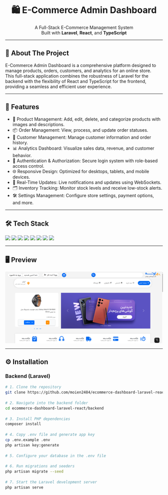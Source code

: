 <h1 align="center">🛍 E-Commerce Admin Dashboard</h1>
<p align="center">
  A Full-Stack E-Commerce Management System  
  <br/>
  Built with <strong>Laravel</strong>, <strong>React</strong>, and <strong>TypeScript</strong>
</p>

---

## 🧠 About The Project

E-Commerce Admin Dashboard is a comprehensive platform designed to manage products, orders, customers, and analytics for an online store.  
This full-stack application combines the robustness of Laravel for the backend with the flexibility of React and TypeScript for the frontend, providing a seamless and efficient user experience.

---

## 🚀 Features

- 🛒 Product Management: Add, edit, delete, and categorize products with images and descriptions.
- 📦 Order Management: View, process, and update order statuses.
- 👥 Customer Management: Manage customer information and order history.
- 📊 Analytics Dashboard: Visualize sales data, revenue, and customer behavior.
- 🔐 Authentication & Authorization: Secure login system with role-based access control.
- 🌐 Responsive Design: Optimized for desktops, tablets, and mobile devices.
- 🔄 Real-Time Updates: Live notifications and updates using WebSockets.
- 🗂 Inventory Tracking: Monitor stock levels and receive low-stock alerts.
- 🛠 Settings Management: Configure store settings, payment options, and more.

---

## 🛠 Tech Stack

<p align="left">
  <img src="https://img.shields.io/badge/-Laravel-FF2D20?style=flat&logo=laravel&logoColor=white" />
  <img src="https://img.shields.io/badge/-React-61DAFB?style=flat&logo=react&logoColor=black" />
  <img src="https://img.shields.io/badge/-TypeScript-3178C6?style=flat&logo=typescript&logoColor=white" />
  <img src="https://img.shields.io/badge/-MySQL-4479A1?style=flat&logo=mysql&logoColor=white" />
  <img src="https://img.shields.io/badge/-TailwindCSS-38B2AC?style=flat&logo=tailwind-css&logoColor=white" />
  <img src="https://img.shields.io/badge/-Vite-646CFF?style=flat&logo=vite&logoColor=white" />
  <img src="https://img.shields.io/badge/-Axios-5A29E4?style=flat&logo=axios&logoColor=white" />
  <img src="https://img.shields.io/badge/-JWT-000000?style=flat&logo=jsonwebtokens&logoColor=white" />
</p>

---

## 🖥 Preview

<!-- Add screenshots when available -->
![Dashboard Screenshot](https://github.com/moien2484/ecommerce-dashboard-laravel-react/blob/main/Apex_1746120346624.png?raw=true)

---

## ⚙ Installation

### Backend (Laravel)

```bash
# 1. Clone the repository
git clone https://github.com/moien2484/ecommerce-dashboard-laravel-react.git

# 2. Navigate into the backend folder
cd ecommerce-dashboard-laravel-react/backend

# 3. Install PHP dependencies
composer install

# 4. Copy .env file and generate app key
cp .env.example .env
php artisan key:generate

# 5. Configure your database in the .env file

# 6. Run migrations and seeders
php artisan migrate --seed

# 7. Start the Laravel development server
php artisan serve
